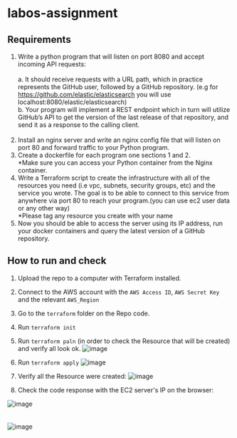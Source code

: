 # labos-assignment

## Requirements 
1. Write a python program that will listen on port 8080 and accept incoming API requests:<br><br>
  a. It should receive requests with a URL path, which in practice represents the GitHub user, followed by a GitHub repository. (e.g for https://github.com/elastic/elasticsearch you will use localhost:8080/elastic/elasticsearch)<br>
  b. Your program will implement a REST endpoint which in turn will utilize GitHub’s API to get the version of the last release of that repository, and send it as a response to the calling client.<br><br>
2. Install an nginx server and write an nginx config file that will listen on port 80 and forward traffic to your Python program.<br>
3. Create a dockerfile for each program one sections 1 and 2.<br>
*Make sure you can access your Python container from the Nginx container.<br>
4. Write a Terraform script to create the infrastructure with all of the resources you need (i.e vpc, subnets, security groups, etc) and the service you wrote. The goal is to be able to connect to this service from anywhere via port 80 to reach your program.(you can use ec2 user data or any other way)<br>
*Please tag any resource you create with your name<br>
5. Now you should be able to access the server using its IP address, run your docker containers and query the latest version of a GitHub repository.<br>


## How to run and check
1. Upload the repo to a computer with Terraform installed.<br>
2. Connect to the AWS account with the `AWS Access ID`, `AWS Secret Key` and the relevant `AWS_Region`
3. Go to the `terraform` folder on the Repo code.
4. Run `terraform init`
5. Run `terraform paln` (in order to check the Resource that will be created) and verify all look ok.
![image](https://user-images.githubusercontent.com/64369709/226870267-4bf9b217-10a2-49fc-9602-38fde15b6656.png)

6. Run `terraform apply`
![image](https://user-images.githubusercontent.com/64369709/226870513-d13824e8-a072-43de-92d2-dd33b1c74b9b.png)
7. Verify all the Resource were created:
![image](https://user-images.githubusercontent.com/64369709/226871080-d40b09db-32e2-4991-9930-eeccfab28019.png)
8. Check the code response with the EC2 server's IP on the browser: 

![image](https://user-images.githubusercontent.com/64369709/226871639-ed5da5c5-c0ef-42e0-87a9-6399afd19f14.png)<br><br><br>
![image](https://user-images.githubusercontent.com/64369709/226871745-789ca6b5-3ed1-440c-9a07-0144217d07f8.png)
